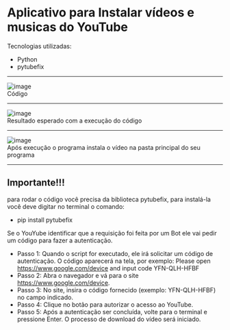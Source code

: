 # Aplicativo para Instalar vídeos e musicas do YouTube

Tecnologias utilizadas:
  * Python
  * pytubefix

<hr>

![image](https://github.com/user-attachments/assets/10a1af23-840f-4537-b33f-151680b04ab4)
<br>
Código
<hr>

![image](https://github.com/user-attachments/assets/16dd5d02-10d3-4006-b9cb-ae0249f0c630)
<br>
Resultado esperado com a execução do código
<hr>

![image](https://github.com/user-attachments/assets/334af372-2b41-4622-a915-f5c056af34f0)
<br>
Após execução o programa instala o vídeo na pasta principal do seu programa
<hr>


## Importante!!!

para rodar o código você precisa da biblioteca pytubefix, para instalá-la você deve digitar no terminal o comando:
<br>
* pip install pytubefix

Se o YouYube identificar que a requisição foi feita por um Bot ele vai pedir um código para fazer a autenticação.

* Passo 1: Quando o script for executado, ele irá solicitar um código de autenticação. O código aparecerá na tela, por exemplo:
Please open https://www.google.com/device and input code YFN-QLH-HFBF
* Passo 2: Abra o navegador e vá para o site https://www.google.com/device.
* Passo 3: No site, insira o código fornecido (exemplo: YFN-QLH-HFBF) no campo indicado.
* Passo 4: Clique no botão para autorizar o acesso ao YouTube.
* Passo 5: Após a autenticação ser concluída, volte para o terminal e pressione Enter. O processo de download do vídeo será iniciado.




  
  



